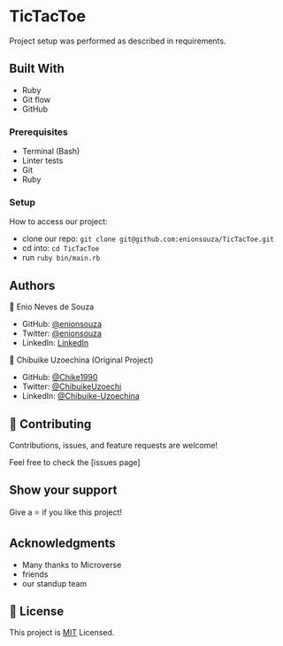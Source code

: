 # TicTacToe

Project setup was performed as described in requirements.

## Built With

- Ruby
- Git flow
- GitHub

### Prerequisites

- Terminal (Bash)
- Linter tests
- Git
- Ruby

### Setup

How to access our project:

- clone our repo: `git clone git@github.com:enionsouza/TicTacToe.git`
- cd into: `cd TicTacToe`
- run `ruby bin/main.rb`

## Authors

👤 Enio Neves de Souza

- GitHub: [@enionsouza](https://github.com/enionsouza)
- Twitter: [@enionsouza](https://twitter.com/enionsouza)
- LinkedIn: [LinkedIn](https://www.linkedin.com/in/enio-neves-de-souza/)

👤 Chibuike Uzoechina (Original Project)

- GitHub: [@Chike1990](https://github.com/Chike1990)
- Twitter: [@ChibuikeUzoechi]()
- LinkedIn: [@Chibuike-Uzoechina]()

## 🤝 Contributing

Contributions, issues, and feature requests are welcome!

Feel free to check the [issues page]

## Show your support

Give a ⭐️ if you like this project!

## Acknowledgments

- Many thanks to Microverse
- friends
- our standup team

## 📝 License

This project is [MIT](LICENSE) Licensed.
